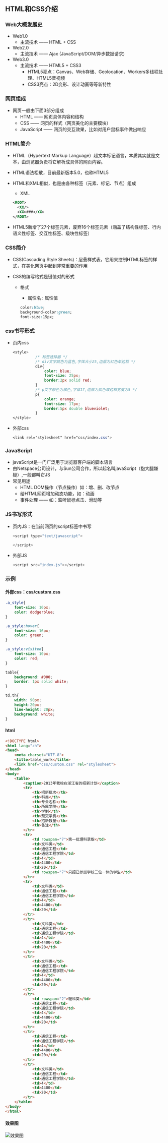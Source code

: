 ## HTML和CSS介绍

### Web大概发展史

- Web1.0
  - 主流技术 —— HTML + CSS
- Web2.0
  - 主流技术 —— Ajax (JavaScript/DOM/异步数据请求)
- Web3.0
  - 主流技术 —— HTML5 + CSS3
    - HTML5亮点：Canvas、Web存储、Geolocation、Workers多线程处理、HTML5音视频
    - CSS3亮点：2D变形、设计动画等等新特性



### 网页组成

- 网页一般由下面3部分组成
  - HTML —— 网页具体内容和结构
  - CSS —— 网页的样式（网页美化的主要模块）
  - JavaScript —— 网页的交互效果，比如对用户鼠标事件做出响应



### HTML简介

- HTML（Hypertext Markup Language）超文本标记语言，本质其实就是文本，由浏览器负责将它解析成具体的网页内容。

- HTML语法松散，目前最新版本5.0，也称HTML5

- HTML和XML相似，也是由各种标签（元素、标记、节点）组成

  - XML

  ```xml
  <ROOT>
  	<XX/>
  	<XX>###</XX>
  </ROOT>
  ```

- HTML5新增了27个标签元素，废弃16个标签元素（涵盖了结构性标签、行内语义性标签、交互性标签、级块性标签）



### CSS简介

- CSS(Cascading Style Sheets)：层叠样式表，它用来控制HTML标签的样式，在美化网页中起到非常重要的作用

- CSS的编写格式是键值对的形式

  - 格式

    - 属性名 : 属性值

    ```css
    color:blue;
    background-color:green;
    font-size:15px;
    ```




### css书写形式

- 页内css

  ```css
  <style>
            /* 标签选择器 */
            /* div文字颜色为蓝色,字体大小25,边框为红色单边框 */
            div{
                color: blue;
                font-size: 25px;
                border:2px solid red;
            }
            /* p文字颜色为橘色,字体17,边框为紫色双边框宽度为5 */
            p{
                color: orange;
                font-size: 17px;
                border:5px double blueviolet;
            }
  </style>
  ```

- 外部css

  ```css
  <link rel="stylesheet" href="css/index.css">
  ```



### JavaScript

- javaScript是一门广泛用于浏览器客户端的脚本语言
- 由Netspace公司设计，与Sun公司合作，所以起名叫javaScript（抱大腿嫌疑）,一般都叫它JS
- 常见用途
  - HTML DOM操作（节点操作）如：增、删、改节点
  - 给HTML网页增加动态功能，如：动画
  - 事件处理 —— 如：监听鼠标点击、滑动等



### JS书写形式

- 页内JS：在当前网页的script标签中书写

  ```javascript
  <script type="text/javascript">
    
  </script>
  ```

- 外部JS

  ```javascript
  <script src="index.js"></script>
  ```



### 示例

#### 外部css：css/custom.css

```css
.a_style{
    font-size: 10px;
    color: dodgerblue;
}

.a_style:hover{
    font-size: 16px;
    color: green;
}

.a_style:visited{
    font-size: 10px;
    color: red;
}

table{
    background: #000;
    border: 1px solid white;
}

td,th{
    width: 90px;
    height:20px;
    line-height: 20px;
    background: white;
}

```



#### html

```html
<!DOCTYPE html>
<html lang="zh">
<head>
    <meta charset="UTF-8">
    <title>table_work</title>
    <link href="css/custom.css" rel="stylesheet">
</head>
<body>
    <table>
        <caption>2013年我校在浙江省的招新计划</caption>
        <tr>
            <th>招新批次</th>
            <th>科类</th>
            <th>专业名称</th>
            <th>所属学院</th>
            <th>学制</th>
            <th>预交学费</th>
            <th>招新数量</th>
            <th>备注</th>
        </tr>
        <tr>
            <td rowspan="7">第一批理科录取</td>
            <td>文科类</td>
            <td>通信工程</td>
            <td>通信工程学院</td>
            <td>4</td>
            <td>4400</td>
            <td>20</td>
            <td rowspan="7">只招已参加学校三位一体的学生</td>
        </tr>
        <tr>
            <td>文科类</td>
            <td>通信工程</td>
            <td>通信工程学院</td>
            <td>4</td>
            <td>4400</td>
            <td>20</td>
        </tr>
        </tr>
            <td>文科类</td>
            <td>通信工程</td>
            <td>通信工程学院</td>
            <td>4</td>
            <td>4400</td>
            <td>20</td>
        </tr>
        </tr>
            <td>文科类</td>
            <td>通信工程</td>
            <td>通信工程学院</td>
            <td>4</td>
            <td>4400</td>
            <td>20</td>
        </tr>
        </tr>
            <td rowspan="2">理科类</td>
            <td>通信工程</td>
            <td>通信工程学院</td>
            <td>4</td>
            <td>4400</td>
            <td>20</td>
        </tr>
        </tr>
            <td>通信工程</td>
            <td>通信工程学院</td>
            <td>4</td>
            <td>4400</td>
            <td>20</td>
        </tr>
        </tr>
            <td>文科类</td>
            <td>通信工程</td>
            <td>通信工程学院</td>
            <td>4</td>
            <td>4400</td>
            <td>20</td>
        </tr>
    </table>
</body>
</html>
```



#### 效果图

![效果图](http://www.maijinta.cn/user/files/html_show.png)